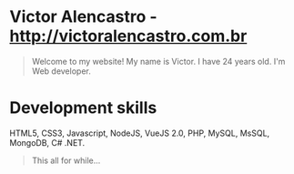 # Victor Alencastro - http://victoralencastro.com.br

> Welcome to my website!
> My name is Victor. I have 24 years old. I'm Web developer.

# Development skills

HTML5, CSS3, Javascript, NodeJS, VueJS 2.0, PHP, MySQL, MsSQL, MongoDB, C# .NET.

> This all for while...
